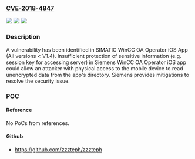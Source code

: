 ### [CVE-2018-4847](https://cve.mitre.org/cgi-bin/cvename.cgi?name=CVE-2018-4847)
![](https://img.shields.io/static/v1?label=Product&message=SIMATIC%20WinCC%20OA%20Operator%20iOS%20App&color=blue)
![](https://img.shields.io/static/v1?label=Version&message=n%2Fa&color=blue)
![](https://img.shields.io/static/v1?label=Vulnerability&message=CWE-538%3A%20File%20and%20Directory%20Information%20Exposure&color=brighgreen)

### Description

A vulnerability has been identified in SIMATIC WinCC OA Operator iOS App (All versions < V1.4). Insufficient protection of sensitive information (e.g. session key for accessing server) in Siemens WinCC OA Operator iOS app could allow an attacker with physical access to the mobile device to read unencrypted data from the app's directory. Siemens provides mitigations to resolve the security issue.

### POC

#### Reference
No PoCs from references.

#### Github
- https://github.com/zzzteph/zzzteph

